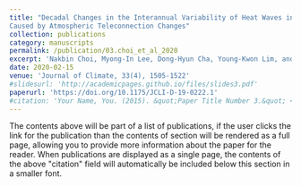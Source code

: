 ```yaml
---
title: "Decadal Changes in the Interannual Variability of Heat Waves in East Asia
Caused by Atmospheric Teleconnection Changes"
collection: publications
category: manuscripts
permalink: /publication/03.choi_et_al_2020
excerpt: 'Nakbin Choi, Myong-In Lee, Dong-Hyun Cha, Young-Kwon Lim, and Kyu-Myong Kim'
date: 2020-02-15
venue: 'Journal of Climate, 33(4), 1505-1522'
#slidesurl: 'http://academicpages.github.io/files/slides3.pdf'
paperurl: 'https://doi.org/10.1175/JCLI-D-19-0222.1'
#citation: 'Your Name, You. (2015). &quot;Paper Title Number 3.&quot; <i>Journal 1</i>. 1(3).'
---
```


The contents above will be part of a list of publications, if the user clicks the link for the publication than the contents of section will be rendered as a full page, allowing you to provide more information about the paper for the reader. When publications are displayed as a single page, the contents of the above "citation" field will automatically be included below this section in a smaller font.
